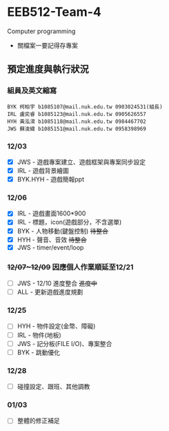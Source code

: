 
# EEB512-Team-4
Computer programming
* 關檔案一要記得存專案

## 預定進度與執行狀況

### 組員及英文縮寫

```
BYK 柯柏宇 b1085107@mail.nuk.edu.tw 0903024531(組長)
IRL 盧奕睿 b1085123@mail.nuk.edu.tw 0905626557
HYH 黃泓淯 b1085118@mail.nuk.edu.tw 0984467702
JWS 蘇浚緯 b1085151@mail.nuk.edu.tw 0958398969
```

### 12/03
- [X] JWS - 遊戲專案建立、遊戲框架與專案同步設定
- [X] IRL - 遊戲背景繪圖
- [X] BYK.HYH - 遊戲簡報ppt

### 12/06
- [X] IRL - 遊戲畫面1600*900
- [X] IRL - 標題，icon(遊戲部分，不含選單)
- [X] BYK - 人物移動(鍵盤控制) ~~待整合~~
- [X] HYH - 聲音、音效         ~~待整合~~
- [X] JWS - timer/event/loop

### ~~12/07~12/09~~ 因應個人作業順延至12/21
- [ ] JWS - 12/10 進度整合 ~~進度中~~
- [ ] ALL - 更新遊戲進度規劃

### 12/25
- [ ] HYH - 物件設定(金幣、障礙)
- [ ] IRL - 物件(地板)
- [ ] JWS - 記分板(FILE I/O)、專案整合
- [ ] BYK - 跳動優化

### 12/28
- [ ] 碰撞設定、跟班、其他調教

### 01/03
- [ ] 整體的修正補足
